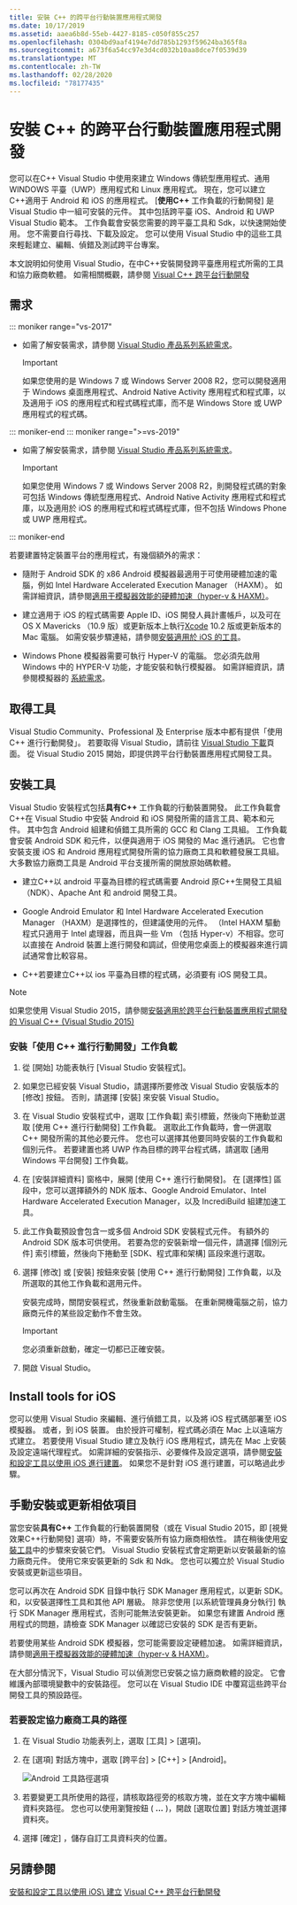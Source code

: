 ```yaml
---
title: 安裝 C++ 的跨平台行動裝置應用程式開發
ms.date: 10/17/2019
ms.assetid: aaea6b8d-55eb-4427-8185-c050f855c257
ms.openlocfilehash: 0304bd9aaf4194e7dd785b1293f59624ba365f8a
ms.sourcegitcommit: a673f6a54cc97e3d4cd032b10aa8dce7f0539d39
ms.translationtype: MT
ms.contentlocale: zh-TW
ms.lasthandoff: 02/28/2020
ms.locfileid: "78177435"
---
```

# <a name="install-cross-platform-mobile-development-with-c"></a>安裝 C++ 的跨平台行動裝置應用程式開發

您可以在C++ Visual Studio 中使用來建立 Windows 傳統型應用程式、通用 WINDOWS 平臺（UWP）應用程式和 Linux 應用程式。 現在，您可以建立C++適用于 Android 和 iOS 的應用程式。 [**使用C++** 工作負載的行動開發] 是 Visual Studio 中一組可安裝的元件。 其中包括跨平臺 iOS、Android 和 UWP Visual Studio 範本。 工作負載會安裝您需要的跨平臺工具和 Sdk，以快速開始使用。 您不需要自行尋找、下載及設定。 您可以使用 Visual Studio 中的這些工具來輕鬆建立、編輯、偵錯及測試跨平台專案。

本文說明如何使用 Visual Studio，在中C++安裝開發跨平臺應用程式所需的工具和協力廠商軟體。 如需相關概觀，請參閱 [Visual C++ 跨平台行動開發](https://visualstudio.microsoft.com/vs/features/cplusplus-mdd/)

## <a name="requirements"></a>需求

::: moniker range="vs-2017"

- 如需了解安裝需求，請參閱 [Visual Studio 產品系列系統需求](/visualstudio/productinfo/vs2017-system-requirements-vs)。

   > [!IMPORTANT]
   > 如果您使用的是 Windows 7 或 Windows Server 2008 R2，您可以開發適用于 Windows 桌面應用程式、Android Native Activity 應用程式和程式庫，以及適用于 iOS 的應用程式和程式碼程式庫，而不是 Windows Store 或 UWP 應用程式的程式碼。

::: moniker-end
::: moniker range=">=vs-2019"

- 如需了解安裝需求，請參閱 [Visual Studio 產品系列系統需求](/visualstudio/releases/2019/system-requirements)。

   > [!IMPORTANT]
   > 如果您使用 Windows 7 或 Windows Server 2008 R2，則開發程式碼的對象可包括 Windows 傳統型應用程式、Android Native Activity 應用程式和程式庫，以及適用於 iOS 的應用程式和程式碼程式庫，但不包括 Windows Phone 或 UWP 應用程式。

::: moniker-end

若要建置特定裝置平台的應用程式，有幾個額外的需求：

- 隨附于 Android SDK 的 x86 Android 模擬器最適用于可使用硬體加速的電腦，例如 Intel Hardware Accelerated Execution Manager （HAXM）。 如需詳細資訊，請參閱[適用于模擬器效能的硬體加速（hyper-v &AMP; HAXM）](/xamarin/android/get-started/installation/android-emulator/hardware-acceleration?tabs=vswin&pivots=windows)。

- 建立適用于 iOS 的程式碼需要 Apple ID、iOS 開發人員計畫帳戶，以及可在 OS X Mavericks （10.9 版）或更新版本上執行[Xcode](https://developer.apple.com/xcode/) 10.2 版或更新版本的 Mac 電腦。 如需安裝步驟連結，請參閱[安裝適用於 iOS 的工具](#install-tools-for-ios)。

- Windows Phone 模擬器需要可執行 Hyper-V 的電腦。 您必須先啟用 Windows 中的 HYPER-V 功能，才能安裝和執行模擬器。 如需詳細資訊，請參閱模擬器的 [系統需求](/visualstudio/cross-platform/system-requirements-for-the-visual-studio-emulator-for-android)。

## <a name="get-the-tools"></a>取得工具

Visual Studio Community、Professional 及 Enterprise 版本中都有提供「使用 C++ 進行行動開發」。 若要取得 Visual Studio，請前往 [Visual Studio 下載](https://visualstudio.microsoft.com/downloads/)頁面。 從 Visual Studio 2015 開始，即提供跨平台行動裝置應用程式開發工具。

## <a name="install-the-tools"></a>安裝工具

Visual Studio 安裝程式包括**具有C++** 工作負載的行動裝置開發。 此工作負載會C++在 Visual Studio 中安裝 Android 和 iOS 開發所需的語言工具、範本和元件。 其中包含 Android 組建和偵錯工具所需的 GCC 和 Clang 工具組。 工作負載會安裝 Android SDK 和元件，以便與適用于 iOS 開發的 Mac 進行通訊。 它也會安裝支援 iOS 和 Android 應用程式開發所需的協力廠商工具和軟體發展工具組。 大多數協力廠商工具是 Android 平台支援所需的開放原始碼軟體。

- 建立C++以 android 平臺為目標的程式碼需要 Android 原C++生開發工具組（NDK）、Apache Ant 和 android 開發工具。

- Google Android Emulator 和 Intel Hardware Accelerated Execution Manager （HAXM）是選擇性的，但建議使用的元件。 （Intel HAXM 驅動程式只適用于 Intel 處理器，而且與一些 Vm （包括 Hyper-v）不相容。您可以直接在 Android 裝置上進行開發和調試，但使用您桌面上的模擬器來進行調試通常會比較容易。

- C++若要建立C++以 ios 平臺為目標的程式碼，必須要有 iOS 開發工具。

> [!NOTE]
> 如果您使用 Visual Studio 2015，請參閱[安裝適用於跨平台行動裝置應用程式開發的 Visual C++ (Visual Studio 2015)](install-visual-cpp-for-cross-platform-mobile-development.md?view=vs-2015)

### <a name="install-the-mobile-development-with-c-workload"></a>安裝「使用 C++ 進行行動開發」工作負載

1. 從 [開始] 功能表執行 [Visual Studio 安裝程式]。

1. 如果您已經安裝 Visual Studio，請選擇所要修改 Visual Studio 安裝版本的 [修改] 按鈕。 否則，請選擇 [安裝] 來安裝 Visual Studio。

1. 在 Visual Studio 安裝程式中，選取 [工作負載] 索引標籤，然後向下捲動並選取 [使用 C++ 進行行動開發] 工作負載。 選取此工作負載時，會一併選取 C++ 開發所需的其他必要元件。 您也可以選擇其他要同時安裝的工作負載和個別元件。 若要建置也將 UWP 作為目標的跨平台程式碼，請選取 [通用 Windows 平台開發] 工作負載。

1. 在 [安裝詳細資料] 窗格中，展開 [使用 C++ 進行行動開發]。 在 [選擇性] 區段中，您可以選擇額外的 NDK 版本、Google Android Emulator、Intel Hardware Accelerated Execution Manager，以及 IncrediBuild 組建加速工具。

1. 此工作負載預設會包含一或多個 Android SDK 安裝程式元件。 有額外的 Android SDK 版本可供使用。 若要為您的安裝新增一個元件，請選擇 [個別元件] 索引標籤，然後向下捲動至 [SDK、程式庫和架構] 區段來進行選取。

1. 選擇 [修改] 或 [安裝] 按鈕來安裝 [使用 C++ 進行行動開發] 工作負載，以及所選取的其他工作負載和選用元件。

   安裝完成時，關閉安裝程式，然後重新啟動電腦。 在重新開機電腦之前，協力廠商元件的某些設定動作不會生效。

   > [!IMPORTANT]
   > 您必須重新啟動，確定一切都已正確安裝。

1. 開啟 Visual Studio。

## <a name="install-tools-for-ios"></a>Install tools for iOS

您可以使用 Visual Studio 來編輯、進行偵錯工具，以及將 iOS 程式碼部署至 iOS 模擬器。 或者，到 iOS 裝置。 由於授許可權制，程式碼必須在 Mac 上以遠端方式建立。 若要使用 Visual Studio 建立及執行 iOS 應用程式，請先在 Mac 上安裝及設定遠端代理程式。 如需詳細的安裝指示、必要條件及設定選項，請參閱[安裝和設定工具以使用 iOS 進行建置](../cross-platform/install-and-configure-tools-to-build-using-ios.md)。 如果您不是針對  iOS 進行建置，可以略過此步驟。

## <a name="install-or-update-dependencies-manually"></a>手動安裝或更新相依項目

當您安裝**具有C++** 工作負載的行動裝置開發（或在 Visual Studio 2015，即 [視覺效果C++行動開發] 選項）時，不需要安裝所有協力廠商相依性。 請在稍後使用[安裝工具](#install-the-tools)中的步驟來安裝它們。 Visual Studio 安裝程式會定期更新以安裝最新的協力廠商元件。 使用它來安裝更新的 Sdk 和 Ndk。 您也可以獨立於 Visual Studio 安裝或更新這些項目。

您可以再次在 Android SDK 目錄中執行 SDK Manager 應用程式，以更新 SDK。 和，以安裝選擇性工具和其他 API 層級。 除非您使用 [以系統管理員身分執行] 執行 SDK Manager 應用程式，否則可能無法安裝更新。 如果您有建置 Android 應用程式的問題，請檢查 SDK Manager 以確認已安裝的 SDK 是否有更新。

若要使用某些 Android SDK 模擬器，您可能需要設定硬體加速。 如需詳細資訊，請參閱[適用于模擬器效能的硬體加速（hyper-v &AMP; HAXM）](/xamarin/android/get-started/installation/android-emulator/hardware-acceleration?tabs=vswin)。

在大部分情況下，Visual Studio 可以偵測您已安裝之協力廠商軟體的設定。 它會維護內部環境變數中的安裝路徑。 您可以在 Visual Studio IDE 中覆寫這些跨平台開發工具的預設路徑。

### <a name="to-set-the-paths-for-third-party-tools"></a>若要設定協力廠商工具的路徑

1. 在 Visual Studio 功能表列上，選取 [工具] > [選項]。

1. 在 [選項] 對話方塊中，選取 [跨平台] > [C++] > [Android]。

   ![Android 工具路徑選項](../cross-platform/media/cppmdd-options-android.png "Android 工具路徑選項")

1. 若要變更工具所使用的路徑，請核取路徑旁的核取方塊，並在文字方塊中編輯資料夾路徑。 您也可以使用瀏覽按鈕 ( **...** )，開啟 [選取位置] 對話方塊並選擇資料夾。

1. 選擇 [確定] ，儲存自訂工具資料夾的位置。

## <a name="see-also"></a>另請參閱

[安裝和設定工具以使用 iOS\ 建立](install-and-configure-tools-to-build-using-ios.md)
[Visual C++ 跨平台行動開發](https://visualstudio.microsoft.com/vs/features/cplusplus-mdd/)

